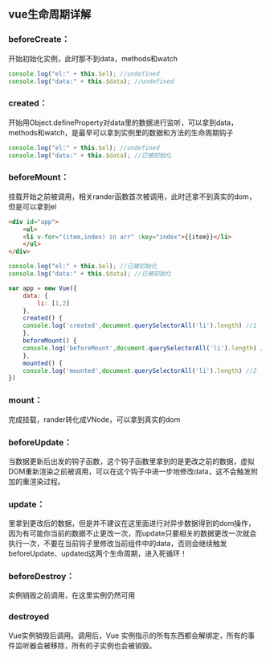## vue生命周期详解

### beforeCreate：
开始初始化实例，此时那不到data，methods和watch

```javascript
console.log("el:" + this.$el); //undefined
console.log("data:" + this.$data); //undefined 
```
### created：
开始用Object.defineProperty对data里的数据进行监听，可以拿到data，methods和watch，是最早可以拿到实例里的数据和方法的生命周期钩子

```javascript
console.log("el:" + this.$el); //undefined
console.log("data:" + this.$data); //已被初始化 
```

### beforeMount：
挂载开始之前被调用，相关rander函数首次被调用，此时还拿不到真实的dom，但是可以拿到el

```html
<div id="app">
    <ul>
    <li v-for="(item,index) in arr" :key="index">{{item}}</li>
    </ul>
</div>
```
```javascript
console.log("el:" + this.$el); //已被初始化
console.log("data:" + this.$data); //已被初始化 

var app = new Vue({
    data: {
        li: [1,2]
    },
    created() {
    console.log('created',document.querySelectorAll('li').length) //1
    },
    beforeMount() {
    console.log('beforeMount',document.querySelectorAll('li').length) //1
    },
    mounted() {
    console.log('mounted',document.querySelectorAll('li').length) //2
})
```
### mount：
完成挂载，rander转化成VNode，可以拿到真实的dom

### beforeUpdate：
当数据更新后出发的钩子函数，这个钩子函数里拿到的是更改之前的数据，虚拟DOM重新渲染之前被调用，可以在这个钩子中进一步地修改data，这不会触发附加的重渲染过程。

### update：
里拿到更改后的数据，但是并不建议在这里面进行对异步数据得到的dom操作，因为有可能你当前的数据不止更改一次，而update只要相关的数据更改一次就会执行一次，不要在当前钩子里修改当前组件中的data，否则会继续触发beforeUpdate、updated这两个生命周期，进入死循环！

### beforeDestroy： 
实例销毁之前调用，在这里实例仍然可用

### destroyed 
Vue实例销毁后调用。调用后，Vue 实例指示的所有东西都会解绑定，所有的事件监听器会被移除，所有的子实例也会被销毁。



